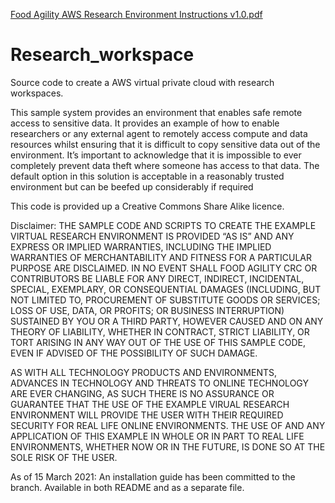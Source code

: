 [Food Agility AWS Research Environment Instructions v1.0.pdf](https://github.com/Food-Agility-CRC/Research_workspace/files/6137920/Food.Agility.AWS.Research.Environment.Instructions.v1.0.pdf)
# Research_workspace
Source code to create a AWS virtual private cloud with research workspaces.

This sample system provides an environment that enables safe remote access to sensitive
data. It provides an example of how to enable researchers or any external agent to remotely
access compute and data resources whilst ensuring that it is difficult to copy sensitive data
out of the environment. It’s important to acknowledge that it is impossible to ever
completely prevent data theft where someone has access to that data. The default option in
this solution is acceptable in a reasonably trusted environment but can be beefed up
considerably if required

This code is provided up a Creative Commons Share Alike licence. 

Disclaimer:
THE SAMPLE CODE AND SCRIPTS TO CREATE THE EXAMPLE VIRTUAL RESEARCH ENVIRONMENT IS PROVIDED “AS IS” AND ANY EXPRESS OR IMPLIED WARRANTIES, 
INCLUDING THE IMPLIED WARRANTIES OF MERCHANTABILITY AND FITNESS FOR A PARTICULAR PURPOSE ARE DISCLAIMED. IN NO EVENT SHALL FOOD AGILITY CRC 
OR CONTRIBUTORS BE LIABLE FOR ANY DIRECT, INDIRECT, INCIDENTAL, SPECIAL, EXEMPLARY, OR CONSEQUENTIAL DAMAGES (INCLUDING, BUT NOT LIMITED TO, 
PROCUREMENT OF SUBSTITUTE GOODS OR SERVICES; LOSS OF USE, DATA, OR PROFITS; OR BUSINESS INTERRUPTION) SUSTAINED BY YOU OR A THIRD PARTY, 
HOWEVER CAUSED AND ON ANY THEORY OF LIABILITY, WHETHER IN CONTRACT, STRICT LIABILITY, OR TORT ARISING IN ANY WAY OUT OF THE USE OF THIS SAMPLE CODE, 
EVEN IF ADVISED OF THE POSSIBILITY OF SUCH DAMAGE.

AS WITH ALL TECHNOLOGY PRODUCTS AND ENVIRONMENTS, ADVANCES IN TECHNOLOGY AND THREATS TO ONLINE TECHNOLOGY ARE EVER CHANGING, AS SUCH THERE IS NO 
ASSURANCE OR GUARANTEE THAT THE USE OF THE EXAMPLE VIRUAL RESEARCH ENVIRONMENT WILL PROVIDE THE USER WITH THEIR REQUIRED SECURITY FOR REAL LIFE 
ONLINE ENVIRONMENTS. THE USE OF AND ANY APPLICATION OF THIS EXAMPLE IN WHOLE OR IN PART TO REAL LIFE ENVIRONMENTS, WHETHER NOW OR IN THE FUTURE, 
IS DONE SO AT THE SOLE RISK OF THE USER.

As of 15 March 2021: An installation guide has been committed to the branch. Available in both README and as a separate file.
